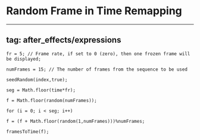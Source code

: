 # Random Frame in Time Remapping

---

## tag: after_effects/expressions

```
fr = 5; // Frame rate, if set to 0 (zero), then one frozen frame will be displayed;

numFrames = 15; // The number of frames from the sequence to be used

seedRandom(index,true);

seg = Math.floor(time*fr);

f = Math.floor(random(numFrames));

for (i = 0; i < seg; i++)

f = (f + Math.floor(random(1,numFrames)))%numFrames;

framesToTime(f);
```